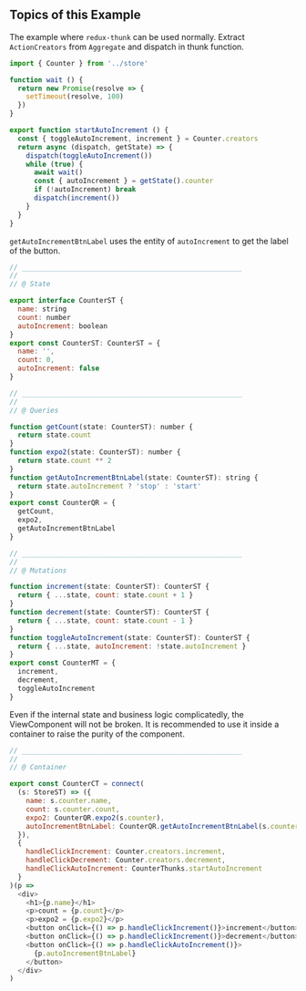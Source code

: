 ## Topics of this Example

The example where `redux-thunk` can be used normally.
Extract `ActionCreators` from `Aggregate` and dispatch in thunk function.

```javascript
import { Counter } from '../store'

function wait () {
  return new Promise(resolve => {
    setTimeout(resolve, 100)
  })
}

export function startAutoIncrement () {
  const { toggleAutoIncrement, increment } = Counter.creators
  return async (dispatch, getState) => {
    dispatch(toggleAutoIncrement())
    while (true) {
      await wait()
      const { autoIncrement } = getState().counter
      if (!autoIncrement) break
      dispatch(increment())
    }
  }
}
```

`getAutoIncrementBtnLabel` uses the entity of `autoIncrement` to get the label of the button.

```javascript
// ______________________________________________________
//
// @ State

export interface CounterST {
  name: string
  count: number
  autoIncrement: boolean
}
export const CounterST: CounterST = {
  name: '',
  count: 0,
  autoIncrement: false
}

// ______________________________________________________
//
// @ Queries

function getCount(state: CounterST): number {
  return state.count
}
function expo2(state: CounterST): number {
  return state.count ** 2
}
function getAutoIncrementBtnLabel(state: CounterST): string {
  return state.autoIncrement ? 'stop' : 'start'
}
export const CounterQR = {
  getCount,
  expo2,
  getAutoIncrementBtnLabel
}

// ______________________________________________________
//
// @ Mutations

function increment(state: CounterST): CounterST {
  return { ...state, count: state.count + 1 }
}
function decrement(state: CounterST): CounterST {
  return { ...state, count: state.count - 1 }
}
function toggleAutoIncrement(state: CounterST): CounterST {
  return { ...state, autoIncrement: !state.autoIncrement }
}
export const CounterMT = {
  increment,
  decrement,
  toggleAutoIncrement
}
```

Even if the internal state and business logic complicatedly, the ViewComponent will not be broken.
It is recommended to use it inside a container to raise the purity of the component.

```javascript
// ______________________________________________________
//
// @ Container

export const CounterCT = connect(
  (s: StoreST) => ({
    name: s.counter.name,
    count: s.counter.count,
    expo2: CounterQR.expo2(s.counter),
    autoIncrementBtnLabel: CounterQR.getAutoIncrementBtnLabel(s.counter)
  }),
  {
    handleClickIncrement: Counter.creators.increment,
    handleClickDecrement: Counter.creators.decrement,
    handleClickAutoIncrement: CounterThunks.startAutoIncrement
  }
)(p =>
  <div>
    <h1>{p.name}</h1>
    <p>count = {p.count}</p>
    <p>expo2 = {p.expo2}</p>
    <button onClick={() => p.handleClickIncrement()}>increment</button>
    <button onClick={() => p.handleClickIncrement()}>decrement</button>
    <button onClick={() => p.handleClickAutoIncrement()}>
      {p.autoIncrementBtnLabel}
    </button>
  </div>
)
```